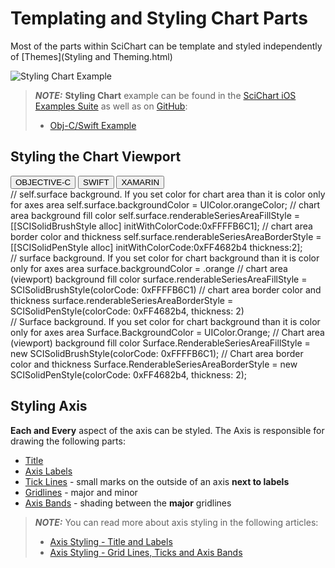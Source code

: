 # Templating and Styling Chart Parts
Most of the parts within SciChart can be template and styled independently of [Themes](Styling and Theming.html)

![Styling Chart Example](img/styling-and-theming/styling-chart-example.png)

> **_NOTE:_** **Styling Chart** example can be found in the [SciChart iOS Examples Suite](https://www.scichart.com/examples/ios-chart/) as well as on [GitHub](https://github.com/ABTSoftware/SciChart.iOS.Examples):
> 
> - [Obj-C/Swift Example](https://www.scichart.com/example/ios-chart-style-theme-chart-elements-in-code/)

## Styling the Chart Viewport
<div class="code-snippet-tabs">
  <button class="code-snippet-tab" onclick="showCodeFor(event, 'objectivec')">OBJECTIVE-C</button>
  <button class="code-snippet-tab" onclick="showCodeFor(event, 'swift')">SWIFT</button>
  <button class="code-snippet-tab" onclick="showCodeFor(event, 'cs')">XAMARIN</button>
</div>
<div class="code-snippet" id="objectivec">
    // self.surface background. If you set color for chart area than it is color only for axes area
    self.surface.backgroundColor = UIColor.orangeColor;
    // chart area background fill color
    self.surface.renderableSeriesAreaFillStyle = [[SCISolidBrushStyle alloc] initWithColorCode:0xFFFFB6C1];
    // chart area border color and thickness
    self.surface.renderableSeriesAreaBorderStyle = [[SCISolidPenStyle alloc] initWithColorCode:0xFF4682b4 thickness:2];
</div>
<div class="code-snippet" id="swift">
    // surface background. If you set color for chart background than it is color only for axes area
    surface.backgroundColor = .orange
    // chart area (viewport) background fill color
    surface.renderableSeriesAreaFillStyle = SCISolidBrushStyle(colorCode: 0xFFFFB6C1)
    // chart area border color and thickness
    surface.renderableSeriesAreaBorderStyle = SCISolidPenStyle(colorCode: 0xFF4682b4, thickness: 2)
</div>
<div class="code-snippet" id="cs">
    // Surface background. If you set color for chart background than it is color only for axes area
    Surface.BackgroundColor = UIColor.Orange;
    // Chart area (viewport) background fill color
    Surface.RenderableSeriesAreaFillStyle = new SCISolidBrushStyle(colorCode: 0xFFFFB6C1);
    // Chart area border color and thickness
    Surface.RenderableSeriesAreaBorderStyle = new SCISolidPenStyle(colorCode: 0xFF4682b4, thickness: 2);
</div>

## Styling Axis
**Each and Every** aspect of the axis can be styled. The Axis is responsible for drawing the following parts:
- [Title](axis-styling---title-and-labels#axis-title)
- [Axis Labels](axis-styling---title-and-labels#axis-labels)
- [Tick Lines](axis-styling---grid-lines-ticks-and-axis-bands.html#axis-ticks) - small marks on the outside of an axis **next to labels**
- [Gridlines](axis-styling---grid-lines-ticks-and-axis-bands.html#grid-lines) - major and minor
- [Axis Bands](axis-styling---grid-lines-ticks-and-axis-bands.html#axis-bands) - shading between the **major** gridlines

> **_NOTE:_** You can read more about axis styling in the following articles: 
> - [Axis Styling - Title and Labels](axis-styling---title-and-labels.html) 
> - [Axis Styling - Grid Lines, Ticks and Axis Bands](axis-styling---grid-lines-ticks-and-axis-bands.html)